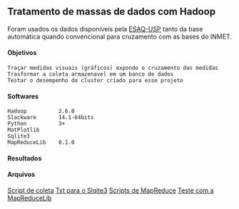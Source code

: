 ## Tratamento de massas de dados com Hadoop

Foram usados os dados disponíveis pela [ESAQ-USP](http://www.leb.esalq.usp.br/base.html) 
tanto da base automática quando convencional para cruzamento com as bases do INMET.

#### Objetivos
	Traçar medidas visuais (gráficos) expondo o cruzamento das medidas
	Trasformar a coleta armazenavel em um banco de dados
	Testar o desempenho do cluster criado para esse projeto

#### Softwares
	Hadoop 			2.6.0
	Slackware		14.1-64bits
	Python			3+
	MatPlotlib
	Sqlite3
	MapReduceLib	0.1.0
	
#### Resultados

#### Arquivos
[Script de coleta]()
[Txt para o Slqite3]()
[Scripts de MapReduce]()
[Teste com a MapReduceLib]()
